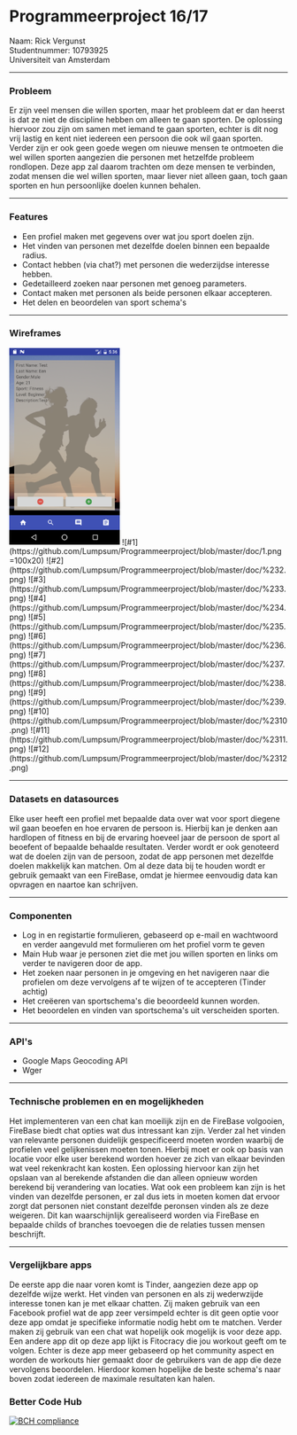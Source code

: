 # Programmeerproject 16/17

Naam: Rick Vergunst  
Studentnummer: 10793925  
Universiteit van Amsterdam  

---

### Probleem

Er zijn veel mensen die willen sporten, maar het probleem dat er dan heerst is dat ze niet de discipline hebben om alleen te gaan sporten. De oplossing hiervoor zou zijn om samen met iemand te gaan sporten, echter is dit nog vrij lastig en kent niet iedereen een persoon die ook wil gaan sporten. Verder zijn er ook geen goede wegen om nieuwe mensen te ontmoeten die wel willen sporten aangezien die personen met hetzelfde probleem rondlopen. Deze app zal daarom trachten om deze mensen te verbinden, zodat mensen die wel willen sporten, maar liever niet alleen gaan, toch gaan sporten en hun persoonlijke doelen kunnen behalen.

---

### Features

- Een profiel maken met gegevens over wat jou sport doelen zijn.
- Het vinden van personen met dezelfde doelen binnen een bepaalde radius.
- Contact hebben (via chat?) met personen die wederzijdse interesse hebben.
- Gedetailleerd zoeken naar personen met genoeg parameters.
- Contact maken met personen als beide personen elkaar accepteren.
- Het delen en beoordelen van sport schema's

---

### Wireframes

<img src="https://github.com/Lumpsum/Programmeerproject/blob/master/doc/1.png" alt="Drawing" style="width: 200px;"/>
![#1](https://github.com/Lumpsum/Programmeerproject/blob/master/doc/1.png =100x20)
![#2](https://github.com/Lumpsum/Programmeerproject/blob/master/doc/%232.png)
![#3](https://github.com/Lumpsum/Programmeerproject/blob/master/doc/%233.png)
![#4](https://github.com/Lumpsum/Programmeerproject/blob/master/doc/%234.png)
![#5](https://github.com/Lumpsum/Programmeerproject/blob/master/doc/%235.png)
![#6](https://github.com/Lumpsum/Programmeerproject/blob/master/doc/%236.png)
![#7](https://github.com/Lumpsum/Programmeerproject/blob/master/doc/%237.png)
![#8](https://github.com/Lumpsum/Programmeerproject/blob/master/doc/%238.png)
![#9](https://github.com/Lumpsum/Programmeerproject/blob/master/doc/%239.png)
![#10](https://github.com/Lumpsum/Programmeerproject/blob/master/doc/%2310.png)
![#11](https://github.com/Lumpsum/Programmeerproject/blob/master/doc/%2311.png)
![#12](https://github.com/Lumpsum/Programmeerproject/blob/master/doc/%2312.png)

---

### Datasets en datasources

Elke user heeft een profiel met bepaalde data over wat voor sport diegene wil gaan beoefen en hoe ervaren de persoon is. Hierbij kan je denken aan hardlopen of fitness en bij de ervaring hoeveel jaar de persoon de sport al beoefent of bepaalde behaalde resultaten. Verder wordt er ook genoteerd wat de doelen zijn van de persoon, zodat de app personen met dezelfde doelen makkelijk kan matchen. Om al deze data bij te houden wordt er gebruik gemaakt van een FireBase, omdat je hiermee eenvoudig data kan opvragen en naartoe kan schrijven.

---

### Componenten

- Log in en registartie formulieren, gebaseerd op e-mail en wachtwoord en verder aangevuld met formulieren om het profiel vorm te geven
- Main Hub waar je personen ziet die met jou willen sporten en links om verder te navigeren door de app.
- Het zoeken naar personen in je omgeving en het navigeren naar die profielen om deze vervolgens af te wijzen of te accepteren (Tinder achtig)
- Het creëeren van sportschema's die beoordeeld kunnen worden.
- Het beoordelen en vinden van sportschema's uit verscheiden sporten.

---

### API's

- Google Maps Geocoding API
- Wger

---

### Technische problemen en en mogelijkheden

Het implementeren van een chat kan moeilijk zijn en de FireBase volgooien, FireBase biedt chat opties wat dus intressant kan zijn. Verder zal het vinden van relevante personen duidelijk gespecificeerd moeten worden waarbij de profielen veel gelijkenissen moeten tonen. Hierbij moet er ook op basis van locatie voor elke user berekend worden hoever ze zich van elkaar bevinden wat veel rekenkracht kan kosten. Een oplossing hiervoor kan zijn het opslaan van al berekende afstanden die dan alleen opnieuw worden berekend bij verandering van locaties. Wat ook een probleem kan zijn is het vinden van dezelfde personen, er zal dus iets in moeten komen dat ervoor zorgt dat personen niet constant dezelfde peronsen vinden als ze deze weigeren. Dit kan waarschijnlijk gerealiseerd worden via FireBase en bepaalde childs of branches toevoegen die de relaties tussen mensen beschrijft.

---

### Vergelijkbare apps

De eerste app die naar voren komt is Tinder, aangezien deze app op dezelfde wijze werkt. Het vinden van personen en als zij wederwzijde interesse tonen kan je met elkaar chatten. Zij maken gebruik van een Facebook profiel wat de app zeer versimpeld echter is dit geen optie voor deze app omdat je specifieke informatie nodig hebt om te matchen. Verder maken zij gebruik van een chat wat hopelijk ook mogelijk is voor deze app.  
Een andere app dit op deze app lijkt is Fitocracy die jou workout geeft om te volgen. Echter is deze app meer gebaseerd op het community aspect en worden de workouts hier gemaakt door de gebruikers van de app die deze vervolgens beoordelen. Hierdoor komen hopelijke de beste schema's naar boven zodat iedereen de maximale resultaten kan halen.

### Better Code Hub

[![BCH compliance](https://bettercodehub.com/edge/badge/Lumpsum/Programmeerproject)](https://bettercodehub.com) 
